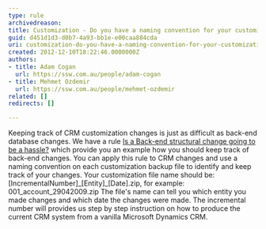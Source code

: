 ```yaml
---
type: rule
archivedreason: 
title: Customization - Do you have a naming convention for your customization back up? (CRM 4 only)
guid: d451d1d3-d0b7-4a93-bb1e-e00caa884cda
uri: customization-do-you-have-a-naming-convention-for-your-customization-back-up-crm-4-only
created: 2012-12-10T18:22:46.0000000Z
authors:
- title: Adam Cogan
  url: https://ssw.com.au/people/adam-cogan
- title: Mehmet Ozdemir
  url: https://ssw.com.au/people/mehmet-ozdemir
related: []
redirects: []

---
```



<p>
          Keeping track of CRM customization changes is just as difficult as back-end database
          changes. We have a rule <a href="/Management/RulesToSuccessfulProjects/Pages/DoYouStopDealingWithDataAndSchema.aspx">
            Is a Back-end structural change going to be a hassle?</a> which provide you an
          example how you should keep track of back-end changes. You can apply this rule to
          CRM changes and use a naming convention on each customization backup file to identify
          and keep track of your changes. Your customization file name should be&#58; [IncrementalNumber]_[Entity]_[Date].zip,
          for example&#58; 001_account_29042009.zip The file's name can tell you which entity
          you made changes and which date the changes were made. The incremental number will
          provides us step by step instruction on how to produce the current CRM system from
          a vanilla Microsoft Dynamics CRM.
        </p>
<br><excerpt class='endintro'></excerpt><br>



